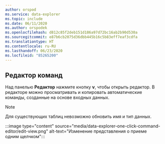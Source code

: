 ```yaml
---
author: orspod
ms.service: data-explorer
ms.topic: include
ms.date: 06/11/2020
ms.author: orspodek
ms.openlocfilehash: d812c85f2deb151d186a97d72bc16ab2b90d530a
ms.sourcegitcommit: e87b6cb2075d36dbb445b16c5b83eff7eaf3cdfa
ms.translationtype: HT
ms.contentlocale: ru-RU
ms.lasthandoff: 06/23/2020
ms.locfileid: "85265200"
---
```

## <a name="command-editor"></a>Редактор команд

 Над панелью **Редактор** нажмите кнопку **v**, чтобы открыть редактор. В редакторе можно просматривать и копировать автоматические команды, созданные на основе входных данных. 

> [!NOTE]
> Для существующих таблиц невозможно обновить имя и тип данных.

:::image type="content" source="media/data-explorer-one-click-command-editor/edit-view.png" alt-text="Изменение представления о приеме одним щелчком":::
